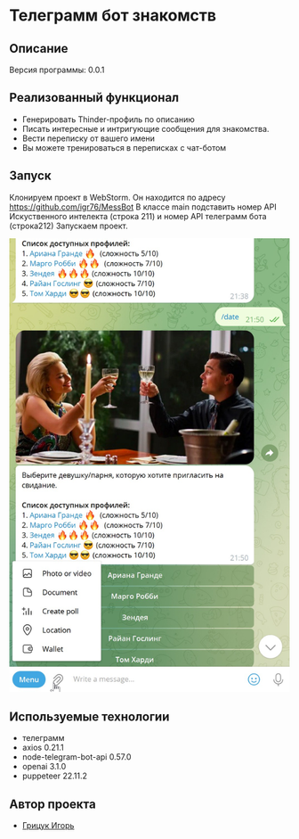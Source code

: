 <h1> Телеграмм бот знакомств</h1>

## Описание
Версия программы: 0.0.1




## Реализованный функционал

- Генерировать Thinder-профиль по описанию
- Писать интересные и интригующие сообщения для знакомства.
- Вести переписку от вашего имени
- Вы можете тренироваться в переписках с чат-ботом

## Запуск


Клонируем проект в WebStorm.
Он находится по адресу https://github.com/igr76/MessBot
В классе main  подставить номер API Искуственного интелекта (строка 211) и номер API телеграмм бота (строка212)
Запускаем проект.

![1.jpg](1.jpg)
## Используемые технологии

- телеграмм
- axios 0.21.1
- node-telegram-bot-api 0.57.0
- openai  3.1.0
- puppeteer  22.11.2

## Автор проекта

- <a  href="https://github.com/igr76">Грицук Игорь</a>

